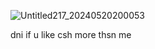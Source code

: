 ![Untitled217_20240520200053](https://github.com/boyyuri/yaoi/assets/170581375/b8497f92-a757-4e09-bc4b-31ba66aa2694)

dni if u like csh more thsn me
